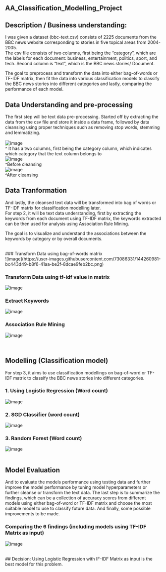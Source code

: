## AA_Classification_Modelling_Project

## Description / Business understanding:

I was given a dataset (bbc-text.csv) consists of 2225 documents from the BBC news website corresponding to stories in five topical areas from 2004-2005.  <br>
The csv file consists of two columns, first being the “category”, which are the labels for each document: business, entertainment, politics, sport, and tech. Second column is “text”, which is the BBC news stories/ Document.  <br>

The goal to preprocess and transform the data into either bag-of-words or TF-IDF matrix, then fit the data into various classification models to classify the BBC news stories into different categories and lastly, comparing the performance of each model.  <br>


## Data Understanding and pre-processing
The first step will be text data pre-processing. Started off by extracting the data from the csv file and store it inside a data frame, followed by data cleansing using proper techniques such as removing stop words, stemming and lemmatizing.  <br>
<br>
![image](https://user-images.githubusercontent.com/73086331/144260531-a443c8a6-44b1-47e5-a249-db1442ebf194.png)
<br>
^ It has a two columns, first being the category column, which indicates which category that the text column belongs to
 <br>
![image](https://user-images.githubusercontent.com/73086331/144260436-cbdb1dbc-7aee-432d-9c01-93afa401f902.png)
<br>
^Before cleansing
<br>
![image](https://user-images.githubusercontent.com/73086331/144260788-1de3e656-f2ba-4849-8a1f-7fb6155049bb.png)
<br>
^After cleansing

## Data Tranformation
And lastly, the cleansed text data will be transformed into bag of words or TF-IDF matrix for classification modelling later.  <br>
For step 2, it will be text data understanding, first by extracting the keywords from each document using TF-IDF matrix, the keywords extracted can be then used for analysis using Association Rule Mining.  <br>

The goal is to visualize and understand the associations between the keywords by category or by overall documents.   <br>

<br>
### Transform Data using bag-of-words matrix <br>
![image](https://user-images.githubusercontent.com/73086331/144260981-bc443d49-b8f6-41aa-be2f-8dcae9feb2bc.png)
<br>

### Transform Data using tf-idf value in matrix <br>
![image](https://user-images.githubusercontent.com/73086331/144261125-f3432f66-fa3e-4128-8d8c-64970f557098.png)
<br>
### Extract Keywords <br>
![image](https://user-images.githubusercontent.com/73086331/144261283-2b6198aa-0312-4736-adda-194b69b4e07f.png)
<br>
### Association Rule Mining <br>
![image](https://user-images.githubusercontent.com/73086331/144261333-d7310ca4-a21e-41d9-9c8b-36219d6d5265.png)
<br>

<br>

## Modelling (Classification model)
For step 3, it aims to use classification modellings on bag-of-word or TF-IDF matrix to classify the BBC news stories into different categories.  <br>

### 1. Using Logistic Regression (Word count)  <br>
![image](https://user-images.githubusercontent.com/73086331/144261484-c762e06a-9214-4552-9176-73514d76dc55.png)
<br>

### 2. SGD Classifier (word count) <br>
![image](https://user-images.githubusercontent.com/73086331/144261612-3eaf6848-3dc0-492a-bed2-51afe9263cf8.png)
<br>

### 3. Random Forest (Word count) <br>
![image](https://user-images.githubusercontent.com/73086331/144261680-fd69552d-2498-454f-b14a-6d33ce97f548.png)
<br>
<br>

## Model Evaluation
And to evaluate the models performance using testing data and further improve the model performance by tuning model hyperparameters or further cleanse or transform the text data. The last step is to summarize the findings, which can be a collection of accuracy scores from different models using either bag-of-word or TF-IDF matrix and choose the most suitable model to use to classify future data. And finally, some possible improvements to be made. <br>

### Comparing the 6 findings (including models using TF-IDF Matrix as input) <br>
![image](https://user-images.githubusercontent.com/73086331/144261750-34167f50-cc19-41c0-ae5e-6751da08bd0a.png)

<br>
## Decision: Using Logistic Regression with IF-IDF Matrix as input is the best model for this problem. 

